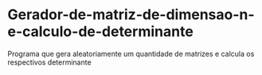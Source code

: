 # Gerador-de-matriz-de-dimensao-n-e-calculo-de-determinante
Programa que gera aleatoriamente um quantidade de matrizes e calcula os respectivos determinante 
